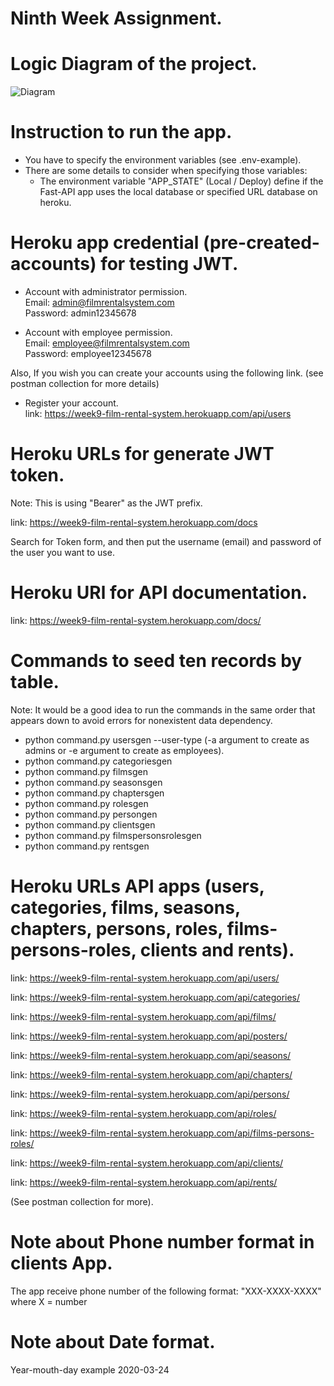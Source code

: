 #  Ninth Week Assignment.

# Logic Diagram of the project.
![Diagram](https://gitlab.com/t7501/fifth-week-assignment/-/blob/feature/django/models/img/Fifth%20Week%20Assignement%20UML.drawio.png)

# Instruction to run the app.

- You have to specify the environment variables (see .env-example).
- There are some details to consider when specifying those variables:
    - The environment variable "APP_STATE" (Local / Deploy) define if the
        Fast-API app uses the local database or specified URL database on
        heroku.
    
# Heroku app credential (pre-created-accounts) for testing JWT.
- Account with administrator permission. <br />
Email: admin@filmrentalsystem.com <br />
Password: admin12345678 

- Account with employee permission. <br />
Email: employee@filmrentalsystem.com <br />
Password: employee12345678 

Also, If you wish you can create your accounts using the following link. 
(see postman collection for more details)<br />

- Register your account. <br />
link: https://week9-film-rental-system.herokuapp.com/api/users

# Heroku URLs for generate JWT token.
Note: This is using "Bearer" as the JWT prefix. 

link: https://week9-film-rental-system.herokuapp.com/docs

Search for Token form, and then put the username (email) and password of the 
user you want to use. 

# Heroku URl for API documentation. 
link: https://week9-film-rental-system.herokuapp.com/docs/

# Commands to seed ten records by table.
Note: It would be a good idea to run the commands in the same order that
appears down to avoid errors for nonexistent data dependency.

- python command.py usersgen --user-type (-a argument to create as admins or
-e argument to create as employees).
- python command.py categoriesgen
- python command.py filmsgen
- python command.py seasonsgen
- python command.py chaptersgen
- python command.py rolesgen
- python command.py persongen
- python command.py clientsgen
- python command.py filmspersonsrolesgen
- python command.py rentsgen

# Heroku URLs API apps (users, categories, films, seasons, chapters, persons, roles, films-persons-roles, clients and rents).
link: https://week9-film-rental-system.herokuapp.com/api/users/

link: https://week9-film-rental-system.herokuapp.com/api/categories/

link: https://week9-film-rental-system.herokuapp.com/api/films/

link: https://week9-film-rental-system.herokuapp.com/api/posters/

link: https://week9-film-rental-system.herokuapp.com/api/seasons/

link: https://week9-film-rental-system.herokuapp.com/api/chapters/

link: https://week9-film-rental-system.herokuapp.com/api/persons/

link: https://week9-film-rental-system.herokuapp.com/api/roles/

link: https://week9-film-rental-system.herokuapp.com/api/films-persons-roles/

link: https://week9-film-rental-system.herokuapp.com/api/clients/

link: https://week9-film-rental-system.herokuapp.com/api/rents/

(See postman collection for more).

# Note about Phone number format in clients App.
The app receive phone number of the following format: "XXX-XXXX-XXXX" 
where X = number 

# Note about Date format.
Year-mouth-day example 2020-03-24
